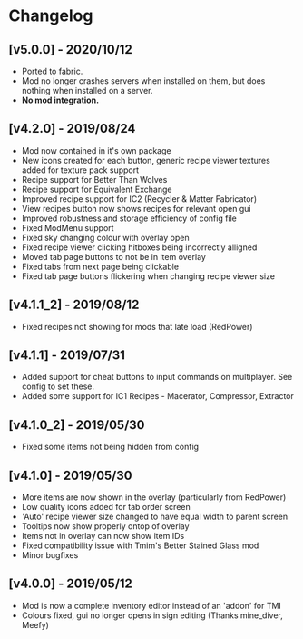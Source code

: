 # Changelog

## [v5.0.0] - 2020/10/12
- Ported to fabric.
- Mod no longer crashes servers when installed on them, but does nothing when installed on a server.
- **No mod integration.**

## [v4.2.0] - 2019/08/24
- Mod now contained in it's own package
- New icons created for each button, generic recipe viewer textures added for texture pack support
- Recipe support for Better Than Wolves
- Recipe support for Equivalent Exchange
- Improved recipe support for IC2 (Recycler & Matter Fabricator)
- View recipes button now shows recipes for relevant open gui
- Improved robustness and storage efficiency of config file
- Fixed ModMenu support
- Fixed sky changing colour with overlay open
- Fixed recipe viewer clicking hitboxes being incorrectly alligned
- Moved tab page buttons to not be in item overlay
- Fixed tabs from next page being clickable
- Fixed tab page buttons flickering when changing recipe viewer size

## [v4.1.1_2] - 2019/08/12
- Fixed recipes not showing for mods that late load (RedPower)

## [v4.1.1] - 2019/07/31
- Added support for cheat buttons to input commands on multiplayer. See config to set these.
- Added some support for IC1 Recipes - Macerator, Compressor, Extractor

## [v4.1.0_2] - 2019/05/30
- Fixed some items not being hidden from config

## [v4.1.0] - 2019/05/30
- More items are now shown in the overlay (particularly from RedPower)
- Low quality icons added for tab order screen
- 'Auto' recipe viewer size changed to have equal width to parent screen
- Tooltips now show properly ontop of overlay
- Items not in overlay can now show item IDs
- Fixed compatibility issue with Tmim's Better Stained Glass mod
- Minor bugfixes

## [v4.0.0] - 2019/05/12
- Mod is now a complete inventory editor instead of an 'addon' for TMI
- Colours fixed, gui no longer opens in sign editing (Thanks mine_diver, Meefy)

